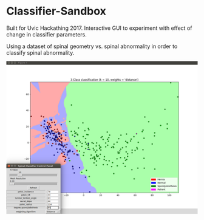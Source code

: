 # Classifier-Sandbox
Built for Uvic Hackathing 2017. Interactive GUI to experiment with effect of change in classifier parameters. 

Using a dataset of spinal geometry vs. spinal abnormality in order to classify spinal abnormality.

![Spinal Classifier](https://github.com/SamWheating/Classifier-Sandbox/blob/master/Spinal_Classifier.png?raw=true "Screenshot!") 

